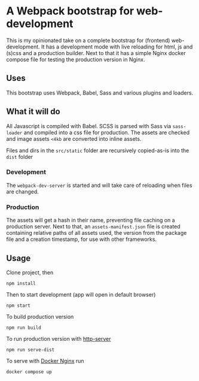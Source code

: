 # A Webpack bootstrap for web-development
This is my opinionated take on a complete bootstrap for (frontend) web-development. It has a development mode with live reloading for html, js and (s)css and a production builder. Next to that it has a simple Nginx docker compose file for testing the production version in Nginx.

## Uses
This bootstrap uses Webpack, Babel, Sass and various plugins and loaders.

## What it will do
All Javascript is compiled with Babel. SCSS is parsed with Sass via `sass-loader` and compiled into a css file for production. The assets are checked and image assets `<4kb` are converted into inline assets.

Files and dirs in the `src/static` folder are recursively copied-as-is into the `dist` folder

### Development
The `webpack-dev-server` is started and will take care of reloading when files are changed.

### Production
The assets will get a hash in their name, preventing file caching on a production server. Next to that, an `assets-manifest.json` file is created containing relative paths of all assets used, the version from the package file and a creation timestamp, for use with other frameworks.

## Usage
Clone project, then
```
npm install
```

Then to start development (app will open in default browser)
```
npm start
```

To build production version
```
npm run build
```

To run production version with [http-server](https://www.npmjs.com/package/http-server) 
```
npm run serve-dist
```

To serve with [Docker Nginx](https://hub.docker.com/_/nginx) run 
```
docker compose up
```